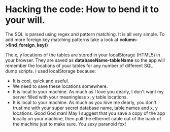 # Hacking the code: How to bend it to your will. #

The SQL is parsed using regex and pattern matching. It is all very simple. To add more foreign key matching patterns take a look at **column->find\_foreign\_key()**

The x, y locations of the tables are stored in your localStorage (HTML5) in your browser. They are saved as **databaseName-tableName** so the app will remember the locations of your tables for any number of different SQL dump scripts. I used localStorage because:

  * It is cool, quick and useful.
  * We need to save these locations somewhere.
  * It is local to your machine. As much as I love you dearly, I don't want my server filled with your meaningless x, y table locations.
  * It is local to your machine. As much as you love me dearly, you don't trust me with your super secret database name, table names and x, y locations. Good God man! May I suggest that you save a copy of the app locally on your machine, then pull the ethernet cable out of the back of the machine just to make sure. You sexy paranoid fox!